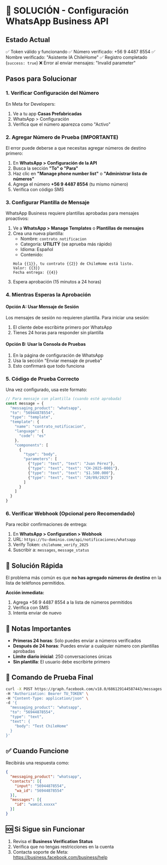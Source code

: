 # 🔧 SOLUCIÓN - Configuración WhatsApp Business API

## Estado Actual
✅ Token válido y funcionando
✅ Número verificado: +56 9 4487 8554
✅ Nombre verificado: "Asistente IA ChileHome"
✅ Registro completado (`success: true`)
❌ Error al enviar mensajes: "Invalid parameter"

## Pasos para Solucionar

### 1. Verificar Configuración del Número
En Meta for Developers:
1. Ve a tu app **Casas Prefabricadas**
2. WhatsApp > Configuración
3. Verifica que el número aparezca como "Activo"

### 2. Agregar Número de Prueba (IMPORTANTE)
El error puede deberse a que necesitas agregar números de destino primero:

1. En **WhatsApp > Configuración de la API**
2. Busca la sección **"To" o "Para"**
3. Haz clic en **"Manage phone number list"** o **"Administrar lista de números"**
4. Agrega el número **+56 9 4487 8554** (tu mismo número)
5. Verifica con código SMS

### 3. Configurar Plantilla de Mensaje
WhatsApp Business requiere plantillas aprobadas para mensajes proactivos:

1. Ve a **WhatsApp > Manage Templates** o **Plantillas de mensajes**
2. Crea una nueva plantilla:
   - Nombre: `contrato_notificacion`
   - Categoría: **UTILITY** (se aprueba más rápido)
   - Idioma: Español
   - Contenido:
   ```
   Hola {{1}}, tu contrato {{2}} de ChileHome está listo.
   Valor: {{3}}
   Fecha entrega: {{4}}
   ```
3. Espera aprobación (15 minutos a 24 horas)

### 4. Mientras Esperas la Aprobación

#### Opción A: Usar Mensaje de Sesión
Los mensajes de sesión no requieren plantilla. Para iniciar una sesión:
1. El cliente debe escribirte primero por WhatsApp
2. Tienes 24 horas para responder sin plantilla

#### Opción B: Usar la Consola de Pruebas
1. En la página de configuración de WhatsApp
2. Usa la sección "Enviar mensaje de prueba"
3. Esto confirmará que todo funciona

### 5. Código de Prueba Correcto

Una vez configurado, usa este formato:

```javascript
// Para mensaje con plantilla (cuando esté aprobada)
const message = {
  "messaging_product": "whatsapp",
  "to": "56944878554",
  "type": "template",
  "template": {
    "name": "contrato_notificacion",
    "language": {
      "code": "es"
    },
    "components": [
      {
        "type": "body",
        "parameters": [
          {"type": "text", "text": "Juan Pérez"},
          {"type": "text", "text": "CH-2025-0001"},
          {"type": "text", "text": "$1.500.000"},
          {"type": "text", "text": "20/09/2025"}
        ]
      }
    ]
  }
}
```

### 6. Verificar Webhook (Opcional pero Recomendado)
Para recibir confirmaciones de entrega:

1. En **WhatsApp > Configuration > Webhook**
2. URL: `https://tu-dominio.com/api/notificaciones/whatsapp`
3. Verify Token: `chilehome_verify_2025`
4. Suscribir a: `messages`, `message_status`

## 🎯 Solución Rápida

El problema más común es que **no has agregado números de destino** en la lista de teléfonos permitidos.

**Acción inmediata:**
1. Agrega +56 9 4487 8554 a la lista de números permitidos
2. Verifica con SMS
3. Intenta enviar de nuevo

## 📝 Notas Importantes

- **Primeras 24 horas**: Solo puedes enviar a números verificados
- **Después de 24 horas**: Puedes enviar a cualquier número con plantillas aprobadas
- **Límite diario inicial**: 250 conversaciones únicas
- **Sin plantilla**: El usuario debe escribirte primero

## 🧪 Comando de Prueba Final

```bash
curl -X POST https://graph.facebook.com/v18.0/686129144587443/messages \
-H "Authorization: Bearer TU_TOKEN" \
-H "Content-Type: application/json" \
-d '{
  "messaging_product": "whatsapp",
  "to": "56944878554",
  "type": "text",
  "text": {
    "body": "Test ChileHome"
  }
}'
```

## ✅ Cuando Funcione

Recibirás una respuesta como:
```json
{
  "messaging_product": "whatsapp",
  "contacts": [{
    "input": "56944878554",
    "wa_id": "56944878554"
  }],
  "messages": [{
    "id": "wamid.xxxxx"
  }]
}
```

## 🆘 Si Sigue sin Funcionar

1. Revisa el **Business Verification Status**
2. Verifica que no tengas restricciones en la cuenta
3. Contacta soporte de Meta: https://business.facebook.com/business/help